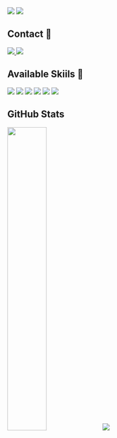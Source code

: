 <img src="https://capsule-render.vercel.app/api?type=waving&color=F6EEBF&height=120&section=footer&text=Hello_World&fontSize=30&animation=fadeIn&fontAlignY=60&fontAlign=80&fontColor=ffffff" />

<a href="https://hits.seeyoufarm.com">
	<img src="https://hits.seeyoufarm.com/api/count/incr/badge.svg?url=https%3A%2F%2Fgithub.com%2Fyoung-jii&count_bg=%2379C83D&title_bg=%23555555&icon=googlesearchconsole.svg&icon_color=%23E7E7E7&title=helllo&edge_flat=false"/>
</a>

<h2> Contact 👋 </h2>
<div>
	<a href="https://velog.io/@woohwa/posts">
		<img src = "http://img.shields.io/badge/Velog-41C997?style=flat-square&logo=Velog&logoColor=white"/>
	</a>
	<a href="mailto:forest66young@gmail.com">
		<img src = "https://img.shields.io/badge/Gmail-d14836?style=flat-square&logo=Gmail&logoColor=white"/>
	</a>
</div>

<h2> Available Skiils 🦾 </h2>
<div>
	<img src = "https://img.shields.io/badge/Python-3776AB?style=flat-square&logo=Python&logoColor=white"/>
	<img src = "https://img.shields.io/badge/Pandas-130754?style=flat-square&logo=pandas&logoColor=white"/>
	<img src = "https://img.shields.io/badge/MySQL-23728B?style=flat-square&logo=MySQL&logoColor=white"/>
	<img src = "https://img.shields.io/badge/Django-0C382A?style=flat-square&logo=Django&logoColor=white"/>
	<img src = "https://img.shields.io/badge/JavaScript-F7DF1E?style=flat-square&logo=JavaScript&logoColor=white"/>
	<img src = "https://img.shields.io/badge/Photoshop-051D35?style=flat-square&logo=adobephotoshop&logoColor=white"/>
</div>

<h2> GitHub Stats </h2>
<div>
	<img src = "https://github-readme-stats.vercel.app/api/top-langs?username=young-jii&show_icons=true&theme=vue&layout=compact" width="42%"/>
	<img src = "https://github-readme-stats.vercel.app/api?username=young-jii&hide=contribs,prs&show_icons=true&theme=vue"/>
</div>
